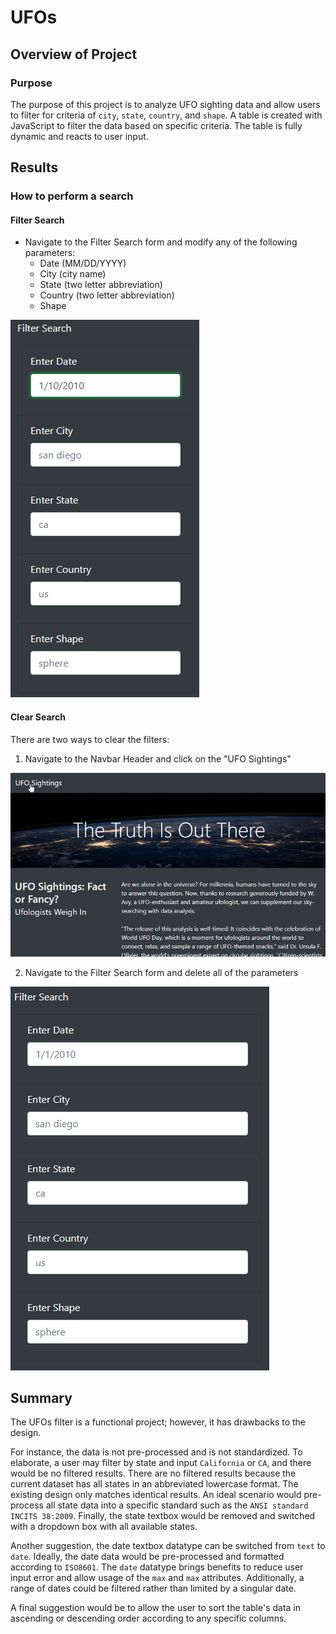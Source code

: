 # UFOs

## Overview of Project
### Purpose
The purpose of this project is to analyze UFO sighting data and allow users to filter for criteria of `city`, `state`, `country`, and `shape`. A table is created with JavaScript to filter the data based on specific criteria. The table is fully dynamic and reacts to user input.


## Results
### How to perform a search
#### Filter Search

- Navigate to the Filter Search form and modify any of the following parameters:
  - Date (MM/DD/YYYY)
  - City (city name)
  - State (two letter abbreviation)
  - Country (two letter abbreviation)
  - Shape  

![Filter Search](static/images/tutorial_1.png)


#### Clear Search
There are two ways to clear the filters:
1. Navigate to the Navbar Header and click on the "UFO Sightings"

![Clear Search 1](static/images/tutorial_2.png)

2. Navigate to the Filter Search form and delete all of the parameters

![Clear Search](static/images/tutorial_3.png)


## Summary
The UFOs filter is a functional project; however, it has drawbacks to the design.

For instance, the data is not pre-processed and is not standardized. To elaborate, a user may filter by state and input `California` or `CA`, and there would be no filtered results. There are no filtered results because the current dataset has all states in an abbreviated lowercase format. The existing design only matches identical results. An ideal scenario would pre-process all state data into a specific standard such as the `ANSI standard INCITS 38:2009`. Finally, the state textbox would be removed and switched with a dropdown box with all available states.

Another suggestion, the date textbox datatype can be switched from `text` to `date`. Ideally, the date data would be pre-processed and formatted according to `ISO8601`. The `date` datatype brings benefits to reduce user input error and allow usage of the `max` and `max` attributes. Additionally, a range of dates could be filtered rather than limited by a singular date.

A final suggestion would be to allow the user to sort the table's data in ascending or descending order according to any specific columns.
